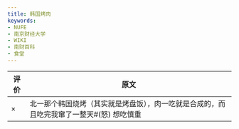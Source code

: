 ```yaml
---
title: 韩国烤肉
keywords:
- NUFE
- 南京财经大学
- WIKI
- 南财百科
- 食堂
---
```

|评价|原文|
|--|--|
|×|北一那个韩国烧烤（其实就是烤盘饭），肉一吃就是合成的，而且吃完我窜了一整天#(怒) 想吃慎重|

